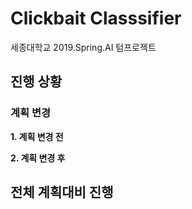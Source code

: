 # Clickbait Classsifier
세종대학교 2019.Spring.AI 텀프로젝트










## 진행 상황

### 계획 변경
**1. 계획 변경 전**

**2. 계획 변경 후**


## 전체 계획대비 진행 
